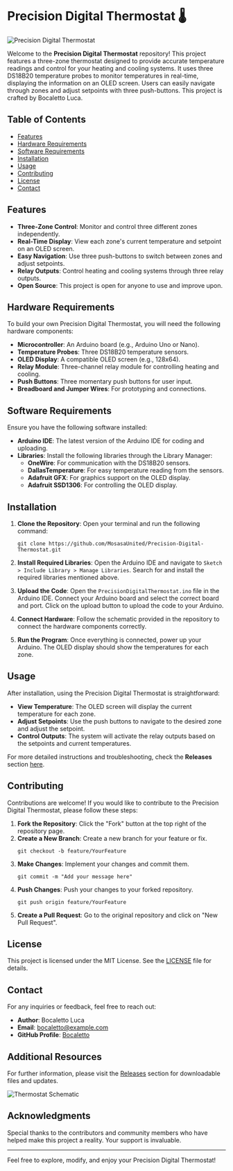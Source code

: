 # Precision Digital Thermostat 🌡️

![Precision Digital Thermostat](https://img.shields.io/badge/Download%20Latest%20Release-Click%20Here-blue?style=for-the-badge&logo=github)

Welcome to the **Precision Digital Thermostat** repository! This project features a three-zone thermostat designed to provide accurate temperature readings and control for your heating and cooling systems. It uses three DS18B20 temperature probes to monitor temperatures in real-time, displaying the information on an OLED screen. Users can easily navigate through zones and adjust setpoints with three push-buttons. This project is crafted by Bocaletto Luca.

## Table of Contents

- [Features](#features)
- [Hardware Requirements](#hardware-requirements)
- [Software Requirements](#software-requirements)
- [Installation](#installation)
- [Usage](#usage)
- [Contributing](#contributing)
- [License](#license)
- [Contact](#contact)

## Features

- **Three-Zone Control**: Monitor and control three different zones independently.
- **Real-Time Display**: View each zone's current temperature and setpoint on an OLED screen.
- **Easy Navigation**: Use three push-buttons to switch between zones and adjust setpoints.
- **Relay Outputs**: Control heating and cooling systems through three relay outputs.
- **Open Source**: This project is open for anyone to use and improve upon.

## Hardware Requirements

To build your own Precision Digital Thermostat, you will need the following hardware components:

- **Microcontroller**: An Arduino board (e.g., Arduino Uno or Nano).
- **Temperature Probes**: Three DS18B20 temperature sensors.
- **OLED Display**: A compatible OLED screen (e.g., 128x64).
- **Relay Module**: Three-channel relay module for controlling heating and cooling.
- **Push Buttons**: Three momentary push buttons for user input.
- **Breadboard and Jumper Wires**: For prototyping and connections.

## Software Requirements

Ensure you have the following software installed:

- **Arduino IDE**: The latest version of the Arduino IDE for coding and uploading.
- **Libraries**: Install the following libraries through the Library Manager:
  - **OneWire**: For communication with the DS18B20 sensors.
  - **DallasTemperature**: For easy temperature reading from the sensors.
  - **Adafruit GFX**: For graphics support on the OLED display.
  - **Adafruit SSD1306**: For controlling the OLED display.

## Installation

1. **Clone the Repository**:
   Open your terminal and run the following command:
   ```
   git clone https://github.com/MosasaUnited/Precision-Digital-Thermostat.git
   ```

2. **Install Required Libraries**:
   Open the Arduino IDE and navigate to `Sketch > Include Library > Manage Libraries`. Search for and install the required libraries mentioned above.

3. **Upload the Code**:
   Open the `PrecisionDigitalThermostat.ino` file in the Arduino IDE. Connect your Arduino board and select the correct board and port. Click on the upload button to upload the code to your Arduino.

4. **Connect Hardware**:
   Follow the schematic provided in the repository to connect the hardware components correctly.

5. **Run the Program**:
   Once everything is connected, power up your Arduino. The OLED display should show the temperatures for each zone.

## Usage

After installation, using the Precision Digital Thermostat is straightforward:

- **View Temperature**: The OLED screen will display the current temperature for each zone.
- **Adjust Setpoints**: Use the push buttons to navigate to the desired zone and adjust the setpoint.
- **Control Outputs**: The system will activate the relay outputs based on the setpoints and current temperatures.

For more detailed instructions and troubleshooting, check the **Releases** section [here](https://github.com/MosasaUnited/Precision-Digital-Thermostat/releases).

## Contributing

Contributions are welcome! If you would like to contribute to the Precision Digital Thermostat, please follow these steps:

1. **Fork the Repository**: Click the "Fork" button at the top right of the repository page.
2. **Create a New Branch**: Create a new branch for your feature or fix.
   ```
   git checkout -b feature/YourFeature
   ```
3. **Make Changes**: Implement your changes and commit them.
   ```
   git commit -m "Add your message here"
   ```
4. **Push Changes**: Push your changes to your forked repository.
   ```
   git push origin feature/YourFeature
   ```
5. **Create a Pull Request**: Go to the original repository and click on "New Pull Request".

## License

This project is licensed under the MIT License. See the [LICENSE](LICENSE) file for details.

## Contact

For any inquiries or feedback, feel free to reach out:

- **Author**: Bocaletto Luca
- **Email**: [bocaletto@example.com](mailto:bocaletto@example.com)
- **GitHub Profile**: [Bocaletto](https://github.com/Bocaletto)

## Additional Resources

For further information, please visit the [Releases](https://github.com/MosasaUnited/Precision-Digital-Thermostat/releases) section for downloadable files and updates.

![Thermostat Schematic](https://example.com/thermostat-schematic.png)

## Acknowledgments

Special thanks to the contributors and community members who have helped make this project a reality. Your support is invaluable.

---

Feel free to explore, modify, and enjoy your Precision Digital Thermostat!